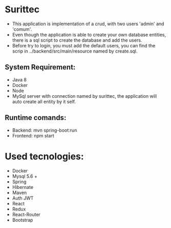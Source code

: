 # Surittec

- This application is implementation of a crud, with two users 'admin' and 'comum'.
- Even though the application is able to create your own database entities, there is a sql script to create the database and add the users.
- Before try to login, you must add the default users, you can find the scrip in ../backend/src/main/resource named by create.sql.


## System Requirement:

- Java 8
- Docker 
- Node
- MySql server with connection named by surittec, the application will auto create all entity by it self.


## Runtime comands:

- Backend: mvn spring-boot:run
- Frontend: npm start


# Used tecnologies:

- Docker
- Mysql 5.6 +
- Spring
- Hibernate
- Maven
- Auth JWT
- React 
- Redux
- React-Router
- Bootstrap
